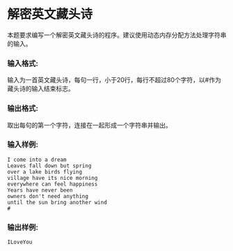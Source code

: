 # 解密英文藏头诗
本题要求编写一个解密英文藏头诗的程序。建议使用动态内存分配方法处理字符串的输入。

### 输入格式:

输入为一首英文藏头诗，每句一行，小于20行，每行不超过80个字符，以#作为藏头诗的输入结束标志。

### 输出格式:

取出每句的第一个字符，连接在一起形成一个字符串并输出。

### 输入样例:

```in
I come into a dream
Leaves fall down but spring
over a lake birds flying
village have its nice morning
everywhere can feel happiness
Years have never been
owners don't need anything
until the sun bring another wind
#
```

### 输出样例:

```out
ILoveYou
```

